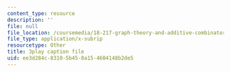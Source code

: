 ```yaml
---
content_type: resource
description: ''
file: null
file_location: /coursemedia/18-217-graph-theory-and-additive-combinatorics-fall-2019/ee3d284c83105b458a154604148b2de5_buEtwpGvQpI.vtt
file_type: application/x-subrip
resourcetype: Other
title: 3play caption file
uid: ee3d284c-8310-5b45-8a15-4604148b2de5
---
```

